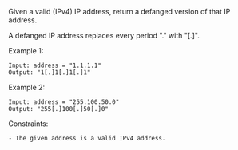 Given a valid (IPv4) IP address, return a defanged version of that IP address.

A defanged IP address replaces every period "." with "[.]".


Example 1:

    Input: address = "1.1.1.1"
    Output: "1[.]1[.]1[.]1"

Example 2:

    Input: address = "255.100.50.0"
    Output: "255[.]100[.]50[.]0"

 

Constraints:

    - The given address is a valid IPv4 address.
